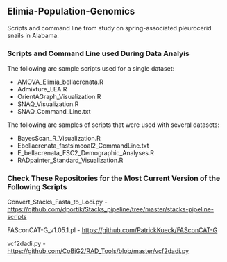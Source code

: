 ## Elimia-Population-Genomics

Scripts and command line from study on spring-associated pleurocerid snails in Alabama.

### Scripts and Command Line used During Data Analyis

The following are sample scripts used for a single dataset:

  * AMOVA_Elimia_bellacrenata.R
  * Admixture_LEA.R
  * OrientAGraph_Visualization.R
  * SNAQ_Visualization.R
  * SNAQ_Command_Line.txt

The following are samples of scripts that were used with several datasets:

  * BayesScan_R_Visualization.R
  * Ebellacrenata_fastsimcoal2_CommandLine.txt
  * E_bellacrenata_FSC2_Demographic_Analyses.R
  * RADpainter_Standard_Visualization.R

### Check These Repositories for the Most Current Version of the Following Scripts

Convert_Stacks_Fasta_to_Loci.py - https://github.com/dportik/Stacks_pipeline/tree/master/stacks-pipeline-scripts

FASconCAT-G_v1.05.1.pl - https://github.com/PatrickKueck/FASconCAT-G

vcf2dadi.py - https://github.com/CoBiG2/RAD_Tools/blob/master/vcf2dadi.py
